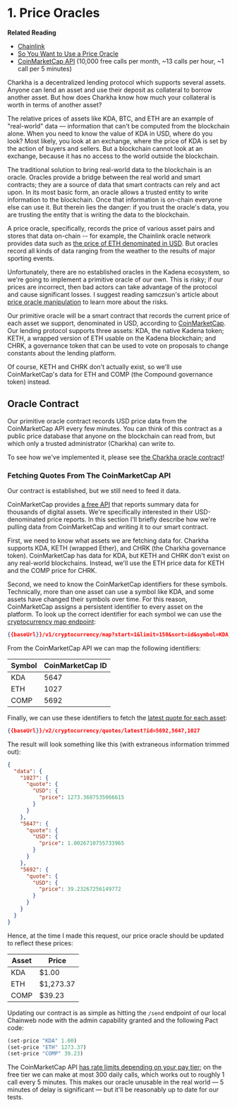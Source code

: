# 1. Price Oracles

**Related Reading**

- [Chainlink](https://chain.link/)
- [So You Want to Use a Price Oracle](https://samczsun.com/so-you-want-to-use-a-price-oracle)
- [CoinMarketCap API](https://coinmarketcap.com/api) (10,000 free calls per month, ~13 calls per hour, ~1 call per 5 minutes)

Charkha is a decentralized lending protocol which supports several assets. Anyone can lend an asset and use their deposit as collateral to borrow another asset. But how does Charkha know how much your collateral is worth in terms of another asset?

The relative prices of assets like KDA, BTC, and ETH are an example of "real-world" data — information that can't be computed from the blockchain alone. When you need to know the value of KDA in USD, where do you look? Most likely, you look at an exchange, where the price of KDA is set by the action of buyers and sellers. But a blockchain cannot look at an exchange, because it has no access to the world outside the blockchain.

The traditional solution to bring real-world data to the blockchain is an oracle. Oracles provide a bridge between the real world and smart contracts; they are a source of data that smart contracts can rely and act upon. In its most basic form, an oracle allows a trusted entity to write information to the blockchain. Once that information is on-chain everyone else can use it. But therein lies the danger: if you trust the oracle's data, you are trusting the entity that is writing the data to the blockchain.

A price oracle, specifically, records the price of various asset pairs and stores that data on-chain -- for example, the Chainlink oracle network provides data such as [the price of ETH denominated in USD](https://data.chain.link/ethereum/mainnet/crypto-usd/eth-usd). But oracles record all kinds of data ranging from the weather to the results of major sporting events.

Unfortunately, there are no established oracles in the Kadena ecosystem, so we're going to implement a primitive oracle of our own. This is risky; if our prices are incorrect, then bad actors can take advantage of the protocol and cause significant losses. I suggest reading samczsun's article about [price oracle manipulation](https://samczsun.com/so-you-want-to-use-a-price-oracle) to learn more about the risks.

Our primitive oracle will be a smart contract that records the current price of each asset we support, denominated in USD, according to [CoinMarketCap](https://coinmarketcap.com/api). Our lending protocol supports three assets: KDA, the native Kadena token; KETH, a wrapped version of ETH usable on the Kadena blockchain; and CHRK, a governance token that can be used to vote on proposals to change constants about the lending platform.

Of course, KETH and CHRK don't actually exist, so we'll use CoinMarketCap's data for ETH and COMP (the Compound governance token) instead.

## Oracle Contract

Our primitive oracle contract records USD price data from the CoinMarketCap API every few minutes. You can think of this contract as a public price database that anyone on the blockchain can read from, but which only a trusted administrator (Charkha) can write to.

To see how we've implemented it, please see [the Charkha oracle contract](../pact/oracle)!

### Fetching Quotes From The CoinMarketCap API

Our contract is established, but we still need to feed it data.

CoinMarketCap provides [a free API](https://coinmarketcap.com/api) that reports summary data for thousands of digital assets. We're specifically interested in their USD-denominated price reports. In this section I'll briefly describe how we're pulling data from CoinMarketCap and writing it to our smart contract.

First, we need to know what assets we are fetching data for. Charkha supports KDA, KETH (wrapped Ether), and CHRK (the Charkha governance token). CoinMarketCap has data for KDA, but KETH and CHRK don't exist on any real-world blockchains. Instead, we'll use the ETH price data for KETH and the COMP price for CHRK.

Second, we need to know the CoinMarketCap identifiers for these symbols. Technically, more than one asset can use a symbol like KDA, and some assets have changed their symbols over time. For this reason, CoinMarketCap assigns a persistent identifier to every asset on the platform. To look up the correct identifier for each symbol we can use the [cryptocurrency map endpoint](https://coinmarketcap.com/api/documentation/v1/#operation/getV1CryptocurrencyMap):

```json
{{baseUrl}}/v1/cryptocurrency/map?start=1&limit=150&sort=id&symbol=KDA,ETH,COMP
```

From the CoinMarketCap API we can map the following identifiers:

| Symbol | CoinMarketCap ID |
| ------ | ---------------- |
| KDA    | 5647             |
| ETH    | 1027             |
| COMP   | 5692             |

Finally, we can use these identifiers to fetch the [latest quote for each asset](https://coinmarketcap.com/api/documentation/v1/#operation/getV2CryptocurrencyQuotesLatest):

```json
{{baseUrl}}/v2/cryptocurrency/quotes/latest?id=5692,5647,1027
```

The result will look something like this (with extraneous information trimmed out):

```json
{
  "data": {
    "1027": {
      "quote": {
        "USD": {
          "price": 1273.3687535066615
        }
      }
    },
    "5647": {
      "quote": {
        "USD": {
          "price": 1.0026710755733965
        }
      }
    },
    "5692": {
      "quote": {
        "USD": {
          "price": 39.23267256149772
        }
      }
    }
  }
}
```

Hence, at the time I made this request, our price oracle should be updated to reflect these prices:

| Asset | Price     |
| ----- | --------- |
| KDA   | $1.00     |
| ETH   | $1,273.37 |
| COMP  | $39.23    |

Updating our contract is as simple as hitting the `/send` endpoint of our local Chainweb node with the admin capability granted and the following Pact code:

```clojure
(set-price "KDA" 1.00)
(set-price "ETH" 1273.37)
(set-price "COMP" 39.23)
```

The CoinMarketCap API [has rate limits depending on your pay tier](https://coinmarketcap.com/api/features); on the free tier we can make at most 300 daily calls, which works out to roughly 1 call every 5 minutes. This makes our oracle unusable in the real world — 5 minutes of delay is significant — but it'll be reasonably up to date for our tests.

